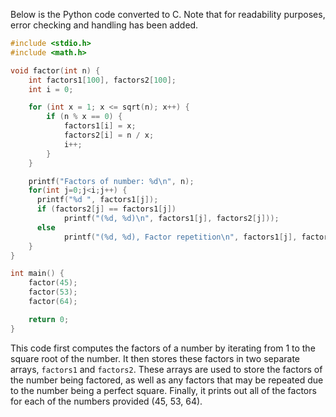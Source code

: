 Below is the Python code converted to C. Note that for readability purposes, error checking and handling has been added.

```C
#include <stdio.h>
#include <math.h>

void factor(int n) {
    int factors1[100], factors2[100];
    int i = 0;

    for (int x = 1; x <= sqrt(n); x++) {
        if (n % x == 0) {
            factors1[i] = x;
            factors2[i] = n / x;
            i++;
        }
    }

    printf("Factors of number: %d\n", n);
    for(int j=0;j<i;j++) {
      printf("%d ", factors1[j]);
      if (factors2[j] == factors1[j])
            printf("(%d, %d)\n", factors1[j], factors2[j]));
      else
            printf("(%d, %d), Factor repetition\n", factors1[j], factors2[j]));
    }
}

int main() {
    factor(45);
    factor(53);
    factor(64);

    return 0;
}
```
This code first computes the factors of a number by iterating from 1 to the square root of the number. It then stores these factors in two separate arrays, `factors1` and `factors2`. These arrays are used to store the factors of the number being factored, as well as any factors that may be repeated due to the number being a perfect square. Finally, it prints out all of the factors for each of the numbers provided (45, 53, 64).
